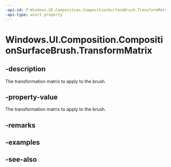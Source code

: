 ```yaml
---
-api-id: P:Windows.UI.Composition.CompositionSurfaceBrush.TransformMatrix
-api-type: winrt property
---
```


<!-- Property syntax
public Windows.Foundation.Numerics.Matrix3x2 TransformMatrix { get;  set; }
-->

# Windows.UI.Composition.CompositionSurfaceBrush.TransformMatrix

## -description
The transformation matrix to apply to the brush.



## -property-value
The transformation matrix to apply to the brush.

## -remarks

## -examples

## -see-also
